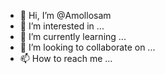 - 👋 Hi, I’m @Amollosam
- 👀 I’m interested in ...
- 🌱 I’m currently learning ...
- 💞️ I’m looking to collaborate on ...
- 📫 How to reach me ...

<!---
Amollosam/Amollosam is a ✨ special ✨ repository because its `README.md` (this file) appears on your GitHub profile.
You can click the Preview link to take a look at your changes.
--->
